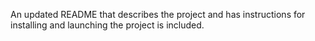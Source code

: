 An updated README that describes the project and has instructions for installing and launching the project is included.

